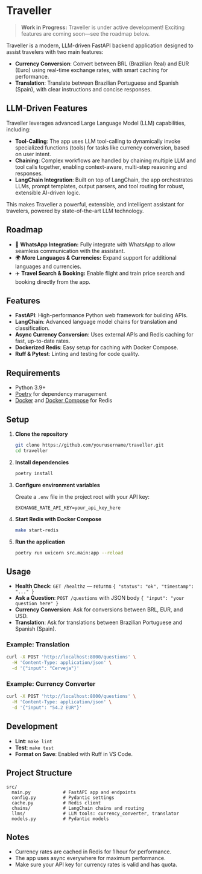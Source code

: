 # Traveller

> **Work in Progress:** Traveller is under active development! Exciting features are coming soon—see the roadmap below.

Traveller is a modern, LLM-driven FastAPI backend application designed to assist travelers with two main features:

- **Currency Conversion**: Convert between BRL (Brazilian Real) and EUR (Euro) using real-time exchange rates, with smart caching for performance.
- **Translation**: Translate between Brazilian Portuguese and Spanish (Spain), with clear instructions and concise responses.

## LLM-Driven Features

Traveller leverages advanced Large Language Model (LLM) capabilities, including:

- **Tool-Calling**: The app uses LLM tool-calling to dynamically invoke specialized functions (tools) for tasks like currency conversion, based on user intent.
- **Chaining**: Complex workflows are handled by chaining multiple LLM and tool calls together, enabling context-aware, multi-step reasoning and responses.
- **LangChain Integration**: Built on top of LangChain, the app orchestrates LLMs, prompt templates, output parsers, and tool routing for robust, extensible AI-driven logic.

This makes Traveller a powerful, extensible, and intelligent assistant for travelers, powered by state-of-the-art LLM technology.

## Roadmap

- 🚀 **WhatsApp Integration:** Fully integrate with WhatsApp to allow seamless communication with the assistant.
- 🌍 **More Languages & Currencies:** Expand support for additional languages and currencies.
- ✈️ **Travel Search & Booking:** Enable flight and train price search and booking directly from the app.

## Features

- **FastAPI**: High-performance Python web framework for building APIs.
- **LangChain**: Advanced language model chains for translation and classification.
- **Async Currency Conversion**: Uses external APIs and Redis caching for fast, up-to-date rates.
- **Dockerized Redis**: Easy setup for caching with Docker Compose.
- **Ruff & Pytest**: Linting and testing for code quality.

## Requirements

- Python 3.9+
- [Poetry](https://python-poetry.org/) for dependency management
- [Docker](https://www.docker.com/) and [Docker Compose](https://docs.docker.com/compose/) for Redis

## Setup

1. **Clone the repository**

   ```sh
   git clone https://github.com/yourusername/traveller.git
   cd traveller
   ```

2. **Install dependencies**

   ```sh
   poetry install
   ```

3. **Configure environment variables**

   Create a `.env` file in the project root with your API key:

   ```env
   EXCHANGE_RATE_API_KEY=your_api_key_here
   ```

4. **Start Redis with Docker Compose**

   ```sh
   make start-redis
   ```

5. **Run the application**

   ```sh
   poetry run uvicorn src.main:app --reload
   ```

## Usage

- **Health Check**: `GET /healthz` — returns `{ "status": "ok", "timestamp": "..." }`
- **Ask a Question**: `POST /questions` with JSON body `{ "input": "your question here" }`
- **Currency Conversion**: Ask for conversions between BRL, EUR, and USD.
- **Translation**: Ask for translations between Brazilian Portuguese and Spanish (Spain).

### Example: Translation

```sh
curl -X POST 'http://localhost:8000/questions' \
  -H 'Content-Type: application/json' \
  -d '{"input": "Cerveja"}'
```

### Example: Currency Converter

```sh
curl -X POST 'http://localhost:8000/questions' \
  -H 'Content-Type: application/json' \
  -d '{"input": "54.2 EUR"}'
```

## Development

- **Lint**: `make lint`
- **Test**: `make test`
- **Format on Save**: Enabled with Ruff in VS Code.

## Project Structure

```
src/
  main.py            # FastAPI app and endpoints
  config.py          # Pydantic settings
  cache.py           # Redis client
  chains/            # LangChain chains and routing
  llms/              # LLM tools: currency_converter, translator
  models.py          # Pydantic models
```

## Notes

- Currency rates are cached in Redis for 1 hour for performance.
- The app uses async everywhere for maximum performance.
- Make sure your API key for currency rates is valid and has quota.
